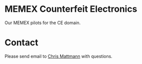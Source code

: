 # MEMEX Counterfeit Electronics
Our MEMEX pilots for the CE domain.

# Contact
Please send email to [Chris Mattmann](mailto:chris.a.mattmann@jpl.nasa.gov) with questions.

